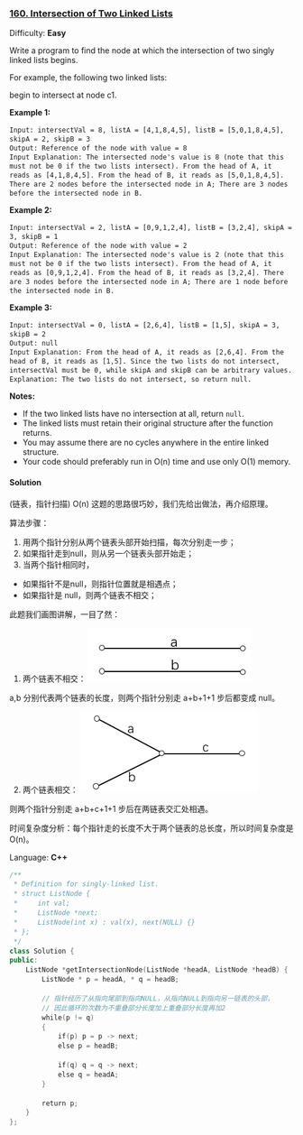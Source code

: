 ### [160\. Intersection of Two Linked Lists](https://leetcode.com/problems/intersection-of-two-linked-lists/)

Difficulty: **Easy**


Write a program to find the node at which the intersection of two singly linked lists begins.

For example, the following two linked lists:

begin to intersect at node c1.

**Example 1:**

```
Input: intersectVal = 8, listA = [4,1,8,4,5], listB = [5,0,1,8,4,5], skipA = 2, skipB = 3
Output: Reference of the node with value = 8
Input Explanation: The intersected node's value is 8 (note that this must not be 0 if the two lists intersect). From the head of A, it reads as [4,1,8,4,5]. From the head of B, it reads as [5,0,1,8,4,5]. There are 2 nodes before the intersected node in A; There are 3 nodes before the intersected node in B.
```

**Example 2:**

```
Input: intersectVal = 2, listA = [0,9,1,2,4], listB = [3,2,4], skipA = 3, skipB = 1
Output: Reference of the node with value = 2
Input Explanation: The intersected node's value is 2 (note that this must not be 0 if the two lists intersect). From the head of A, it reads as [0,9,1,2,4]. From the head of B, it reads as [3,2,4]. There are 3 nodes before the intersected node in A; There are 1 node before the intersected node in B.
```

**Example 3:**

```
Input: intersectVal = 0, listA = [2,6,4], listB = [1,5], skipA = 3, skipB = 2
Output: null
Input Explanation: From the head of A, it reads as [2,6,4]. From the head of B, it reads as [1,5]. Since the two lists do not intersect, intersectVal must be 0, while skipA and skipB can be arbitrary values.
Explanation: The two lists do not intersect, so return null.
```

**Notes:**

*   If the two linked lists have no intersection at all, return `null`.
*   The linked lists must retain their original structure after the function returns.
*   You may assume there are no cycles anywhere in the entire linked structure.
*   Your code should preferably run in O(n) time and use only O(1) memory.


#### Solution

(链表，指针扫描) O(n)
这题的思路很巧妙，我们先给出做法，再介绍原理。

算法步骤：

1. 用两个指针分别从两个链表头部开始扫描，每次分别走一步；
2. 如果指针走到null，则从另一个链表头部开始走；
3. 当两个指针相同时，
* 如果指针不是null，则指针位置就是相遇点；
* 如果指针是 null，则两个链表不相交；

此题我们画图讲解，一目了然：

1. 两个链表不相交：
 ![](media/15659544439151.jpg)

a,b 分别代表两个链表的长度，则两个指针分别走 a+b+1+1 步后都变成 null。

2. 两个链表相交：
 ![](media/15659544626603.jpg)

则两个指针分别走 a+b+c+1+1 步后在两链表交汇处相遇。

时间复杂度分析：每个指针走的长度不大于两个链表的总长度，所以时间复杂度是 O(n)。


Language: **C++**

```c++
/**
 * Definition for singly-linked list.
 * struct ListNode {
 *     int val;
 *     ListNode *next;
 *     ListNode(int x) : val(x), next(NULL) {}
 * };
 */
class Solution {
public:
    ListNode *getIntersectionNode(ListNode *headA, ListNode *headB) {
        ListNode * p = headA, * q = headB;
        
        // 指针经历了从指向尾部到指向NULL，从指向NULL到指向另一链表的头部，
        // 因此循环的次数为不重叠部分长度加上重叠部分长度再加2
        while(p != q)
        {
            if(p) p = p -> next;
            else p = headB;
            
            if(q) q = q -> next;
            else q = headA;
        }
        
        return p;
    }
};
```